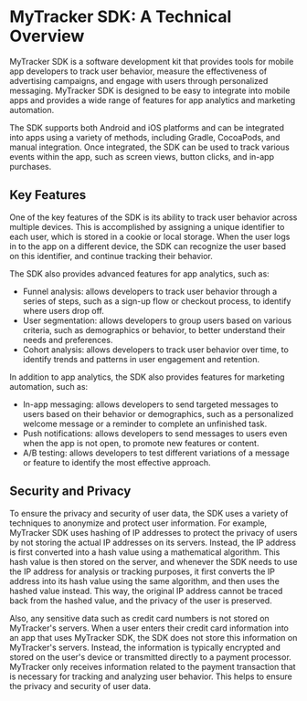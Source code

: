 # MyTracker SDK: A Technical Overview

MyTracker SDK is a software development kit that provides tools for mobile app developers to track user behavior, measure the effectiveness of advertising campaigns, and engage with users through personalized messaging. MyTracker SDK is designed to be easy to integrate into mobile apps and provides a wide range of features for app analytics and marketing automation.

The SDK supports both Android and iOS platforms and can be integrated into apps using a variety of methods, including Gradle, CocoaPods, and manual integration. Once integrated, the SDK can be used to track various events within the app, such as screen views, button clicks, and in-app purchases.

## Key Features

One of the key features of the SDK is its ability to track user behavior across multiple devices. This is accomplished by assigning a unique identifier to each user, which is stored in a cookie or local storage. When the user logs in to the app on a different device, the SDK can recognize the user based on this identifier, and continue tracking their behavior.

The SDK also provides advanced features for app analytics, such as:

- Funnel analysis: allows developers to track user behavior through a series of steps, such as a sign-up flow or checkout process, to identify where users drop off.
- User segmentation: allows developers to group users based on various criteria, such as demographics or behavior, to better understand their needs and preferences.
- Cohort analysis: allows developers to track user behavior over time, to identify trends and patterns in user engagement and retention.

In addition to app analytics, the SDK also provides features for marketing automation, such as:

- In-app messaging: allows developers to send targeted messages to users based on their behavior or demographics, such as a personalized welcome message or a reminder to complete an unfinished task.
- Push notifications: allows developers to send messages to users even when the app is not open, to promote new features or content.
- A/B testing: allows developers to test different variations of a message or feature to identify the most effective approach.

## Security and Privacy

To ensure the privacy and security of user data, the SDK uses a variety of techniques to anonymize and protect user information. For example, MyTracker SDK uses hashing of IP addresses to protect the privacy of users by not storing the actual IP addresses on its servers. Instead, the IP address is first converted into a hash value using a mathematical algorithm. This hash value is then stored on the server, and whenever the SDK needs to use the IP address for analysis or tracking purposes, it first converts the IP address into its hash value using the same algorithm, and then uses the hashed value instead. This way, the original IP address cannot be traced back from the hashed value, and the privacy of the user is preserved. 

Also, any sensitive data such as credit card numbers is not stored on MyTracker's servers. When a user enters their credit card information into an app that uses MyTracker SDK, the SDK does not store this information on MyTracker's servers. Instead, the information is typically encrypted and stored on the user's device or transmitted directly to a payment processor. MyTracker only receives information related to the payment transaction that is necessary for tracking and analyzing user behavior. This helps to ensure the privacy and security of user data.
